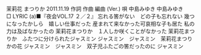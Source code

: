 
茉莉花
まつりか
2011.11.19
作詞  作曲  編曲 (Ver.)   唄
中島みゆき   中島みゆき        
□ LYRIC (a)■『夜会VOL.17 ２／２』
忘れる筈がない　どの子も忘れない
幾つになったかしら　嬉しい仕事だった
産まれて来なかった可哀相な子も居た
私の力は及ばなかったの
茉莉花まつりか　１人しか咲くことがなかった
茉莉花まつりか　ふたつに分けられたジャスミン
ジャスミン　ジャスミン　茉莉花まつりかの花
ジャスミン　ジャスミン　双子児ふたごの筈だったのに
ジャスミン